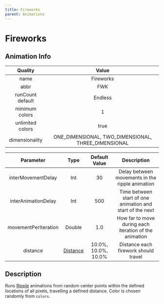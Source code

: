 ```yaml
---
title: Fireworks
parent: Animations
---
```


<!-- THIS FILE IS AUTOMATICALLY GENERATED -->
<!-- MAKE CHANGES TO THE AnimationInfo INSTANCE ASSOCIATED WITH THIS ANIMATION -->

# Fireworks

## Animation Info

|Quality|Value|
|:-:|:-:|
|name|Fireworks|
|abbr|FWK|
|runCount default|Endless|
|minimum colors|1|
|unlimited colors|true|
|dimensionality|ONE_DIMENSIONAL, TWO_DIMENSIONAL, THREE_DIMENSIONAL|

|Parameter|Type|Default Value|Description|
|:-:|:-:|:-:|:-:|
|interMovementDelay|Int|30|Delay between movements in the ripple animation|
|interAnimationDelay|Int|500|Time between start of one animation and start of the next|
|movementPerIteration|Double|1.0|How far to move during each iteration of the animation|
|distance|[Distance](/core/new-animations.html#distance)|10.0%, 10.0%, 10.0%|Distance each firework should travel|

## Description
Runs [Ripple](Ripple) animations from random center points within the defined locations of all pixels, travelling a defined distance.
Color is chosen randomly from `colors`.

